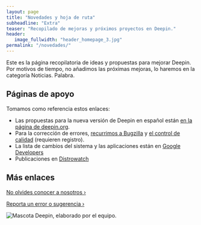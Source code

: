 ```yaml
---
layout: page
title: "Novedades y hoja de ruta"
subheadline: "Extra"
teaser: "Recopilado de mejoras y próximos proyectos en Deepin."
header:
   image_fullwidth: "header_homepage_3.jpg"
permalink: "/novedades/"
---
```

Este es la página recopilatoria de ideas y propuestas para mejorar Deepin. Por motivos de tiempo, no añadimos las próximas mejoras, lo haremos en la categoría Noticias. Palabra.

## Páginas de apoyo

Tomamos como referencia estos enlaces:

* Las propuestas para la nueva versión de Deepin en español están [en la página de deepin.org](https://www.deepin.org/en/developer-community/planning/).
* Para la corrección de errores, [recurrimos a Bugzilla](https://bugzilla.deepin.io/) y [el control de calidad](https://cr.deepin.io/) (requieren registro).
* La lista de cambios del sistema y las aplicaciones están en [Google Developers](https://groups.google.com/forum/#!forum/deepin-developers)
* Publicaciones en [Distrowatch](http://distrowatch.com/table.php?distribution=deepin)

## Más enlaces

<a class="radius button small" href="{{ site.url }}{{ site.baseurl }}/info/">No olvides conocer a nosotros ›</a>

<a class="radius button small" href="{{ site.url }}{{ site.baseurl }}/tips/feedback/">Reporta un error o sugerencia ›</a>

<div class="row">
    <div class="medium-12 columns t30">
    <img src="{{ site.urlimg }}deepinmascot.png" alt="Mascota Deepin, elaborado por el equipo.">
    </div><!-- /.medium-4.columns -->
</div>
